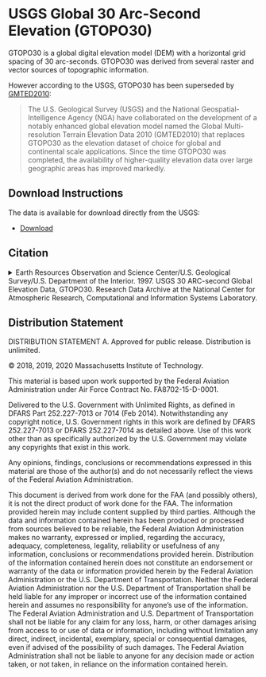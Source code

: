 # USGS Global 30 Arc-Second Elevation (GTOPO30)

GTOPO30 is a global digital elevation model (DEM) with a horizontal grid spacing of 30 arc-seconds. GTOPO30 was derived from several raster and vector sources of topographic information.

However according to the USGS, GTOPO30 has been superseded by [GMTED2010](https://www.usgs.gov/land-resources/eros/coastal-changes-and-impacts/gmted2010):
> The U.S. Geological Survey (USGS) and the National Geospatial-Intelligence Agency (NGA) have collaborated on the development of a notably enhanced global elevation model named the Global Multi-resolution Terrain Elevation Data 2010 (GMTED2010) that replaces GTOPO30 as the elevation dataset of choice for global and continental scale applications. Since the time GTOPO30 was completed, the availability of higher-quality elevation data over large geographic areas has improved markedly.

## Download Instructions

The data is available for download directly from the USGS:

* [Download](https://doi.org/10.5066/F7DF6PQS)

## Citation

<details> <summary>Earth Resources Observation and Science Center/U.S. Geological Survey/U.S. Department of the Interior. 1997. USGS 30 ARC-second Global Elevation Data, GTOPO30. Research Data Archive at the National Center for Atmospheric Research, Computational and Information Systems Laboratory.</summary>
<p>

```tex
@misc{cisl_rda_ds758.0
 author = {},
 title = {USGS 30 ARC-second Global Elevation Data, GTOPO30},
 publisher  = {Research Data Archive at the National Center for Atmospheric Research, Computational and Information Systems Laboratory},
 address = {Boulder CO},
 year  = {1997},
 doi = {10.5066/F7DF6PQS},
 url = "https://doi.org/10.5065/A1Z4-EE71"
}
```
</p>
</details>

## Distribution Statement

DISTRIBUTION STATEMENT A. Approved for public release. Distribution is unlimited.

© 2018, 2019, 2020 Massachusetts Institute of Technology.

This material is based upon work supported by the Federal Aviation Administration under Air Force Contract No. FA8702-15-D-0001.

Delivered to the U.S. Government with Unlimited Rights, as defined in DFARS Part 252.227-7013 or 7014 (Feb 2014). Notwithstanding any copyright notice, U.S. Government rights in this work are defined by DFARS 252.227-7013 or DFARS 252.227-7014 as detailed above. Use of this work other than as specifically authorized by the U.S. Government may violate any copyrights that exist in this work.

Any opinions, findings, conclusions or recommendations expressed in this material are those of the author(s) and do not necessarily reflect the views of the Federal Aviation Administration.

This document is derived from work done for the FAA (and possibly others), it is not the direct product of work done for the FAA. The information provided herein may include content supplied by third parties.  Although the data and information contained herein has been produced or processed from sources believed to be reliable, the Federal Aviation Administration makes no warranty, expressed or implied, regarding the accuracy, adequacy, completeness, legality, reliability or usefulness of any information, conclusions or recommendations provided herein. Distribution of the information contained herein does not constitute an endorsement or warranty of the data or information provided herein by the Federal Aviation Administration or the U.S. Department of Transportation.  Neither the Federal Aviation Administration nor the U.S. Department of Transportation shall be held liable for any improper or incorrect use of the information contained herein and assumes no responsibility for anyone’s use of the information. The Federal Aviation Administration and U.S. Department of Transportation shall not be liable for any claim for any loss, harm, or other damages arising from access to or use of data or information, including without limitation any direct, indirect, incidental, exemplary, special or consequential damages, even if advised of the possibility of such damages. The Federal Aviation Administration shall not be liable to anyone for any decision made or action taken, or not taken, in reliance on the information contained herein.
